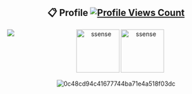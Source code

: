 <h2 align="center"> 📋 Profile <a href="https://github.com/paradox1337x"><img     src="https://komarev.com/ghpvc/?username=paradox1337x&style=flat&color=green&label=Views" alt="Profile Views Count"></a></h2>
<div align="center">
<a href="https://discord.com/users/1069007486151037051"><img align="left" src="https://lanyard-profile-readme.vercel.app/api/1069007486151037051?bg=23283d&borderRadius=8px&hideDiscrim=true"/></a>
  <img height="100px" src="https://github-readme-stats.vercel.app/api?username=paradox1337x&show_icons=true&count_private=true&title_color=4F8CC9&text_color=9f9f9f&bg_color=00000000&icon_color=4F8CC9" alt="ssense"/>
  <img height="100px" src="https://github-readme-stats.vercel.app/api/top-langs/?username=paradox1337x&layout=compact&count_private=true&title_color=4F8CC9&text_color=9f9f9f&bg_color=00000000&icon_color=00000000" alt="ssense" />

  ![0c48cd94c41677744ba71e4a518f03dc](https://github.com/paradox1337x/paradox1337x/assets/114198896/312d606d-b6fc-4cce-85e0-c8bdc10cff87)

</div>
